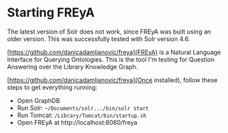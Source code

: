 # Starting FREyA

The latest version of Solr does not work, since FREyA was built using an older version. This was successfully tested with Solr version 4.6.

[https://github.com/danicadamljanovic/freya](FREyA) is a Natural Language Interface for Querying Ontologies. This is the tool I'm testing for Question Answering over the Library Knowledge Graph.

[https://github.com/danicadamljanovic/freya](Once installed), follow these steps to get everything running:

- Open GraphDB
- Run Solr: `~/Documents/solr.../bin/solr start`
- Run Tomcat: `/Library/Tomcat/bin/startup.sh`
- Open FREyA at http://localhost:8080/freya
